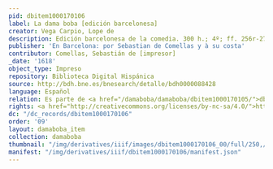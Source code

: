 ```yaml
---
pid: dbitem1000170106
label: La dama boba [edición barcelonesa]
creator: Vega Carpio, Lope de
description: Edición barcelonesa de la comedia. 300 h.; 4º; ff. 256r-275v.
publisher: 'En Barcelona: por Sebastian de Comellas y à su costa'
contributor: Comellas, Sebastián de [impresor]
_date: '1618'
object_type: Impreso
repository: Biblioteca Digital Hispánica
source: http://bdh.bne.es/bnesearch/detalle/bdh0000088428
language: Español
relation: Es parte de <a href="/damaboba/damaboba/dbitem1000170105/">dbitem1000170105</a> ; es versión de <a href="/damaboba/damaboba/dbitem1000170104/">dbitem1000170104</a>
rights: <a href="http://creativecommons.org/licenses/by-nc-sa/4.0/">http://creativecommons.org/licenses/by-nc-sa/4.0/</a>
dc: "/dc_records/dbitem1000170106"
order: '09'
layout: damaboba_item
collection: damaboba
thumbnail: "/img/derivatives/iiif/images/dbitem1000170106_00/full/250,/0/default.jpg"
manifest: "/img/derivatives/iiif/dbitem1000170106/manifest.json"
---
```

